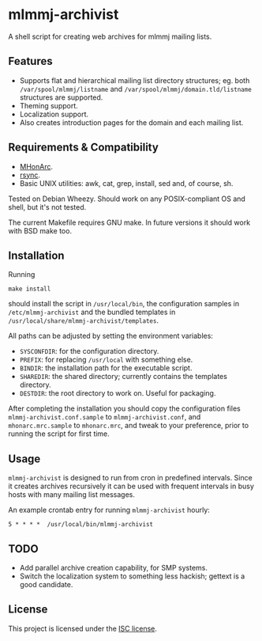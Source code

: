 # mlmmj-archivist

A shell script for creating web archives for mlmmj mailing lists.

## Features

- Supports flat and hierarchical mailing list directory structures; eg. both `/var/spool/mlmmj/listname` and `/var/spool/mlmmj/domain.tld/listname` structures are supported.
- Theming support.
- Localization support.
- Also creates introduction pages for the domain and each mailing list.

## Requirements & Compatibility

- [MHonArc](http://mhonarc.org).
- [rsync](http://rsync.samba.org/).
- Basic UNIX utilities: awk, cat, grep, install, sed and, of course, sh.

Tested on Debian Wheezy. Should work on any POSIX-compliant OS and shell, but it's not tested.

The current Makefile requires GNU make. In future versions it should work with BSD make too.

## Installation

Running

<pre><code>make install</code></pre>

should install the script in `/usr/local/bin`, the configuration samples in `/etc/mlmmj-archivist` and the bundled templates in `/usr/local/share/mlmmj-archivist/templates`.

All paths can be adjusted by setting the environment variables:

- `SYSCONFDIR`: for the configuration directory.
- `PREFIX`: for replacing `/usr/local` with something else.
- `BINDIR`: the installation path for the executable script.
- `SHAREDIR`: the shared directory; currently contains the templates directory.
- `DESTDIR`: the root directory to work on. Useful for packaging.

After completing the installation you should copy the configuration files `mlmmj-archivist.conf.sample` to `mlmmj-archivist.conf`, and `mhonarc.mrc.sample` to `mhonarc.mrc`, and tweak to your preference, prior to running the script for first time.

## Usage

`mlmmj-archivist` is designed to run from cron in predefined intervals. Since it creates archives recursively it can be used with frequent intervals in busy hosts with many mailing list messages.

An example crontab entry for running `mlmmj-archivist` hourly:

<pre><code>5 * * * *  /usr/local/bin/mlmmj-archivist</code></pre>

## TODO

- Add parallel archive creation capability, for SMP systems.
- Switch the localization system to something less hackish; gettext is a good candidate.
## License

This project is licensed under the [ISC license](http://opensource.org/licenses/ISC).
